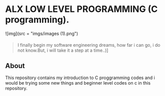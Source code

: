# ALX LOW LEVEL PROGRAMMING (C programming).

![img](src = "imgs/images (1).png")

#### 
> I finally begin my software engineering dreams, how far i can go, i do not know.But, i will take it a step at a time..)]


## About
This repository contains my introduction to C proggramming codes and i would be trying some new things and beginner level codes on c in this repository.
